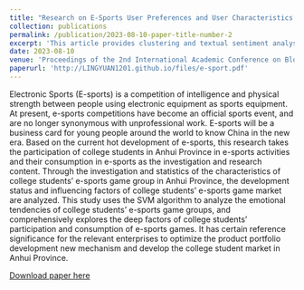 ```yaml
---
title: "Research on E-Sports User Preferences and User Characteristics of Student Groups in Anhui Province"
collection: publications
permalink: /publication/2023-08-10-paper-title-number-2
excerpt: 'This article provides clustering and textual sentiment analysis (based on SVM) of student e-sports groups in Anhui province.'
date: 2023-08-10
venue: 'Proceedings of the 2nd International Academic Conference on Blockchain, Information Technology and Smart Finance (ICBIS 2023)'
paperurl: 'http://LINGYUAN1201.github.io/files/e-sport.pdf'
---
```

Electronic Sports (E-sports) is a competition of intelligence and physical strength between people using electronic equipment as sports equipment. At present, e-sports competitions have become an official sports event, and are no longer synonymous with unprofessional work. E-sports will be a business card for young people around the world to know China in the new era. Based on the current hot development of e-sports, this research takes the participation of college students in Anhui Province in e-sports activities and their consumption in e-sports as the investigation and research content. Through the investigation and statistics of the characteristics of college students’ e-sports game group in Anhui Province, the development status and influencing factors of college students’ e-sports game market are analyzed. This study uses the SVM algorithm to analyze the emotional tendencies of college students’ e-sports game groups, and comprehensively explores the deep factors of college students’ participation and consumption of e-sports games. It has certain reference significance for the relevant enterprises to optimize the product portfolio development new mechanism and develop the college student market in Anhui Province.

[Download paper here](http://LINGYUAN1201.github.io/files/e-sport.pdf)
